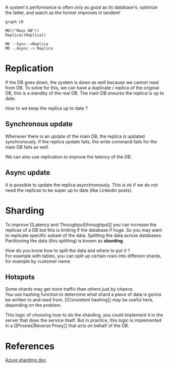A system's performance is often only as good as its database's; optimize the latter, and watch as the former improves in tandem!

```mermaid 
graph LR

MD(("Main DB"))
Replica((Replica))

MD --Sync-->Replica
MD -.Async.-> Replica
```

# Replication
If the DB goes down, the system is down as well because we cannot read from DB. To solve for this, we can have a duplicate / replica of the original DB, this is a standby of the real DB. The main DB ensures the replica is up to date.

How to we keep the replica up to date ?   
## Synchronous update
Whenever there is an update of the main DB, the replica is updated synchronously. If the replica update fails, the write command fails for the main DB fails as well.

We can also use replication to improve the latency of the DB.

## Async update
It is possible to update the replica asynchronously. This is ok if we do not need the replicas to be super up to date (like Linkedin posts).

# Sharding
To improve [[Latency and Throughput|throughput]] you can increase the replicas of a DB but this is limiting if the database if huge. So you may want to replicate specific subset of the data. Splitting the data across databases. Partitioning the data (this splitting) is known as **sharding**.

How do you know how to split the data and where to put it ?  
For example with tables, you can split up certain rows into different shards, for example by customer name.

## Hotspots
Some shards may get more traffic than others just by chance.  
You use hashing function to determine what shard a piece of data is gonna be written to and read from. [[Consistent hashing]] may be useful here, depending on the problem.

This logic of choosing how to do the sharding, you could implement it in the server that does the service itself. But in practice, this logic is implemented in a [[Proxies|Reverse Proxy]] that acts on behalf of the DB.


# References
[Azure sharding doc](https://docs.microsoft.com/en-us/azure/architecture/patterns/sharding)